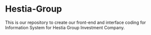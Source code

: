 # Hestia-Group
This is our repository to create our front-end and interface coding for Information System for Hestia Group Investment Company.
